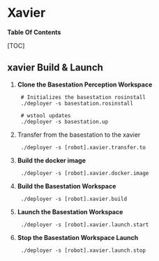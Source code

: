 # Xavier

**Table Of Contents**

[TOC]


## xavier Build & Launch

1. **Clone the Basestation Perception Workspace**

        # Initializes the basestation rosinstall
        ./deployer -s basestation.rosinstall

        # wstool updates
        ./deployer -s basestation.up

2. Transfer from the basestation to the xavier

        ./deployer -s [robot].xavier.transfer.to
  
3. **Build the docker image**

        ./deployer -s [robot].xavier.docker.image

4. **Build the Basestation Workspace**

        ./deployer -s [robot].xavier.build

5. **Launch the Basestation Workspace**

        ./deployer -s [robot].xavier.launch.start

6. **Stop the Basestation Workspace Launch**

        ./deployer -s [robot].xavier.launch.stop
